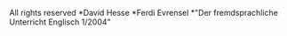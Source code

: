 All rights reserved 
*David Hesse
*Ferdi Evrensel
*"Der fremdsprachliche Unterricht Englisch 1/2004"